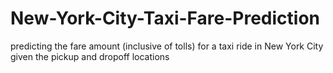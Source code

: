 # New-York-City-Taxi-Fare-Prediction
predicting the fare amount (inclusive of tolls) for a taxi ride in New York City given the pickup and dropoff locations
